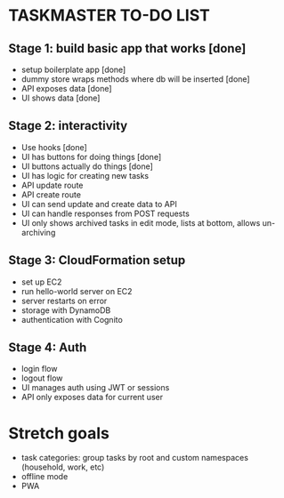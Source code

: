 # TASKMASTER TO-DO LIST

## Stage 1: build basic app that works [done]
- setup boilerplate app [done]
- dummy store wraps methods where db will be inserted [done]
- API exposes data [done]
- UI shows data [done]

## Stage 2: interactivity
- Use hooks [done]
- UI has buttons for doing things [done]
- UI buttons actually do things [done]
- UI has logic for creating new tasks
- API update route
- API create route
- UI can send update and create data to API
- UI can handle responses from POST requests
- UI only shows archived tasks in edit mode, lists at bottom, allows un-archiving

## Stage 3: CloudFormation setup
- set up EC2
- run hello-world server on EC2
- server restarts on error
- storage with DynamoDB
- authentication with Cognito

## Stage 4: Auth
- login flow
- logout flow
- UI manages auth using JWT or sessions
- API only exposes data for current user

# Stretch goals
- task categories: group tasks by root and custom namespaces (household, work, etc)
- offline mode
- PWA
